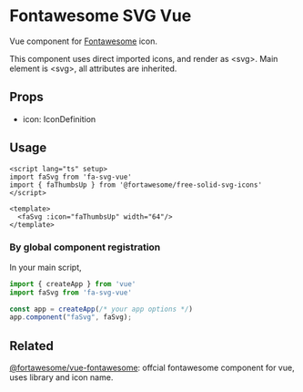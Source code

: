 # Fontawesome SVG Vue
Vue component for [Fontawesome](https://fontawesome.com/) icon.

This component uses direct imported icons, and render as &lt;svg&gt;.
Main element is &lt;svg&gt;, all attributes are inherited.

## Props
* icon: IconDefinition

## Usage
```vue
<script lang="ts" setup>
import faSvg from 'fa-svg-vue'
import { faThumbsUp } from '@fortawesome/free-solid-svg-icons'
</script>

<template>
  <faSvg :icon="faThumbsUp" width="64"/>
</template>
```

### By global component registration
In your main script,
```javascript
import { createApp } from 'vue'
import faSvg from 'fa-svg-vue'

const app = createApp(/* your app options */)
app.component("faSvg", faSvg);
```

## Related
[@fortawesome/vue-fontawesome](https://www.npmjs.com/package/@fortawesome/vue-fontawesome): offcial fontawesome component for vue, uses library and icon name.
